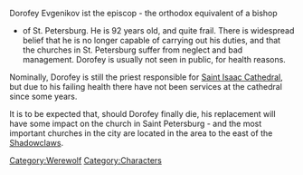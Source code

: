 Dorofey Evgenikov ist the episcop - the orthodox equivalent of a bishop
- of St. Petersburg. He is 92 years old, and quite frail. There is
widespread belief that he is no longer capable of carrying out his
duties, and that the churches in St. Petersburg suffer from neglect and
bad management. Dorofey is usually not seen in public, for health
reasons.

Nominally, Dorofey is still the priest responsible for [Saint Isaac
Cathedral](Saint_Isaac_Cathedral "wikilink"), but due to his failing
health there have not been services at the cathedral since some years.

It is to be expected that, should Dorofey finally die, his replacement
will have some impact on the church in Saint Petersburg - and the most
important churches in the city are located in the area to the east of
the [Shadowclaws](Shadowclaws "wikilink").

[Category:Werewolf](Category:Werewolf "wikilink")
[Category:Characters](Category:Characters "wikilink")